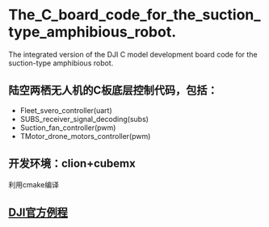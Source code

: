 # The_C_board_code_for_the_suction_type_amphibious_robot.
The integrated version of the DJI C model development board code for the suction-type amphibious robot.
## 陆空两栖无人机的C板底层控制代码，包括：
- Fleet_svero_controller(uart)
- SUBS_receiver_signal_decoding(subs)
- Suction_fan_controller(pwm)
- TMotor_drone_motors_controller(pwm)
## 开发环境：clion+cubemx
利用cmake编译
## [DJI官方例程](https://github.com/RoboMaster/Development-Board-C-Examples)



